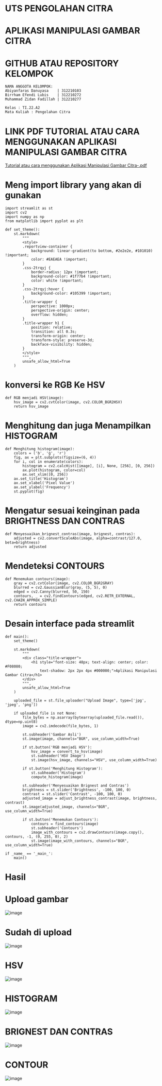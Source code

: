 # UTS PENGOLAHAN CITRA 
# APLIKASI MANIPULASI GAMBAR CITRA
# GITHUB ATAU REPOSITORY KELOMPOK 

```
NAMA ANGGOTA KELOMPOK:
Abiyanfaras Danuyasa    | 312210103
Birrham Efendi Lubis    | 312210272
Muhammad Zidan Fadillah | 312210277

Kelas : TI.22.A2
Mata Kuliah : Pengolahan Citra
```

# LINK PDF TUTORIAL ATAU CARA MENGGUNAKAN APLIKASI MANIPULASI GAMBAR CITRA
[Tutorial atau cara menggunakan Aplikasi Manipulasi Gambar Citra-.pdf](https://github.com/AbiyanfarasDanuyasa/UTS_Pengolahan_Citra/files/15474851/Tutorial.atau.cara.menggunakan.Aplikasi.Manipulasi.Gambar.Citra-.pdf)


# Meng import library yang akan di gunakan 

```
import streamlit as st
import cv2
import numpy as np
from matplotlib import pyplot as plt

def set_theme():
    st.markdown(
        """
        <style>
        .reportview-container {
            background: linear-gradient(to bottom, #2e2e2e, #101010) !important;
            color: #EAEAEA !important;
        }
        .css-2trqyj {
            border-radius: 12px !important;
            background-color: #1f77b4 !important;
            color: white !important;
        }
        .css-2trqyj:hover {
            background-color: #105399 !important;
        }
        .title-wrapper {
            perspective: 1000px;
            perspective-origin: center;
            overflow: hidden;
        }
        .title-wrapper h1 {
            position: relative;
            transition: all 0.3s;
            transform-origin: center;
            transform-style: preserve-3d;
            backface-visibility: hidden;
        }
        </style>
        """,
        unsafe_allow_html=True
    )
```
# konversi ke RGB Ke HSV
```
def RGB menjadi HSV(image):
    hsv_image = cv2.cvtColor(image, cv2.COLOR_BGR2HSV)
    return hsv_image
```
# Menghitung dan juga Menampilkan HISTOGRAM
```
def Menghitung histogram(image):
    colors = ('b', 'g', 'r')
    fig, ax = plt.subplots(figsize=(6, 4))
    for i, col in enumerate(colors):
        histogram = cv2.calcHist([image], [i], None, [256], [0, 256])
        ax.plot(histogram, color=col)
        ax.set_xlim([0, 256])
    ax.set_title('Histogram')
    ax.set_xlabel('Pixel Value')
    ax.set_ylabel('Frequency')
    st.pyplot(fig)
```
# Mengatur sesuai keinginan pada BRIGHTNESS DAN CONTRAS
```
def Menyesuaikan_brignest_contras(image, brignest, contras):
    adjusted = cv2.convertScaleAbs(image, alpha=contrast/127.0, beta=brightness)
    return adjusted
```
# Mendeteksi CONTOURS
```
def Menemukan contours(image):
    gray = cv2.cvtColor(image, cv2.COLOR_BGR2GRAY)
    blurred = cv2.GaussianBlur(gray, (5, 5), 0)
    edged = cv2.Canny(blurred, 50, 150)
    contours, _ = cv2.findContours(edged, cv2.RETR_EXTERNAL, cv2.CHAIN_APPROX_SIMPLE)
    return contours
```

# Desain interface pada streamlit
```
def main():
    set_theme()

    st.markdown(
        """
        <div class="title-wrapper">
            <h1 style="font-size: 48px; text-align: center; color: #F08080;
                text-shadow: 2px 2px 4px #000000;">Aplikasi Manipulasi Gambar Citra</h1>
        </div>
        """,
        unsafe_allow_html=True
    )

    uploaded_file = st.file_uploader("Upload Image", type=['jpg', 'jpeg', 'png'])

    if uploaded_file is not None:
        file_bytes = np.asarray(bytearray(uploaded_file.read()), dtype=np.uint8)
        image = cv2.imdecode(file_bytes, 1)

        st.subheader('Gambar Asli')
        st.image(image, channels="BGR", use_column_width=True)

        if st.button('RGB menjadi HSV'):
            hsv_image = convert_to_hsv(image)
            st.subheader('HSV Image')
            st.image(hsv_image, channels="HSV", use_column_width=True)

        if st.button('Menghitung Histogram'):
            st.subheader('Histogram')
            compute_histogram(image)

        st.subheader('Menyesuaikan Brignest and Contras')
        brightness = st.slider('Brightness', -100, 100, 0)
        contrast = st.slider('Contrast', -100, 100, 0)
        adjusted_image = adjust_brightness_contrast(image, brightness, contrast)
        st.image(adjusted_image, channels="BGR", use_column_width=True)

        if st.button('Menemukan Contours'):
            contours = find_contours(image)
            st.subheader('Contours')
            image_with_contours = cv2.drawContours(image.copy(), contours, -1, (0, 255, 0), 2)
            st.image(image_with_contours, channels="BGR", use_column_width=True)

if _name_ == '_main_':
    main()
```

# Hasil

# Upload gambar
![image](https://github.com/AbiyanfarasDanuyasa/UTS_Pengolahan_Citra/assets/115553474/bbbc469f-8244-489b-bbc2-87283d7f322d)




# Sudah di upload
![image](https://github.com/AbiyanfarasDanuyasa/UTS_Pengolahan_Citra/assets/115553474/c99d70ad-2a3c-4bd5-b350-1c7d3d20a314)



# HSV

![image](https://github.com/AbiyanfarasDanuyasa/UTS_Pengolahan_Citra/assets/115553474/4a91ae58-0acc-4de4-a078-ac7f10364c57)



# HISTOGRAM

![image](https://github.com/AbiyanfarasDanuyasa/UTS_Pengolahan_Citra/assets/115553474/f556dd43-373b-4a17-92f2-3e33ae32a0d1)



# BRIGNEST DAN CONTRAS

![image](https://github.com/AbiyanfarasDanuyasa/UTS_Pengolahan_Citra/assets/115553474/83544348-ebfb-4707-a594-77fefa411c69)


# CONTOUR
![image](https://github.com/AbiyanfarasDanuyasa/UTS_Pengolahan_Citra/assets/115553474/8bb68dad-7d65-49f8-b606-bf9837ae2f01)











